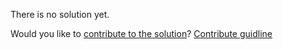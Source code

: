 
There is no solution yet.

Would you like to [contribute to the solution](https://github.com/BFEdev/BFE.dev-solutions/blob/main/question/Why-us_en.md)? [Contribute guidline](https://github.com/BFEdev/BFE.dev-solutions#how-to-contribute)
